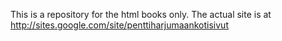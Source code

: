 This is a repository for the html books only.
The actual site is at http://sites.google.com/site/penttiharjumaankotisivut
